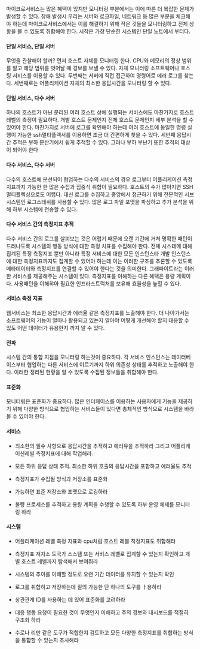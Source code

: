 마이크로서비스는 많은 혜택이 있지만 모니터링 부분에서는 이에 따른 더 복잡한 문제가 발생할 수 있다. 장애 발생시 우리는 서버와 로크파일, 네트워크 등 많은 부분을 체크해야 하는데 마이크로서비스에서는 이를 해결하기 위해 작은 것들을 모니터링하고 전체 상황을 볼 수 있도록 취합해야 한다. 시작은 가장 단순한 시스템인 단일 노트에서 부터다.

#### 단일 서비스, 단일 서버

무엇을 관찰해야 할까? 먼저 호스트 자체를 모니터링 한다. CPU와 메모리의 정상 범위를 알고 해당 범위를 벗어날 때 경보를 보낼 수 있다. 자체 모니터링 소프트웨어나 호스팅 서비스를 이용할 수 있다. 두번째는 서버에 직접 접근하여 명령어로 에러 로그를 찾는다. 세번째로는 어플리케이션 자체의 최소한 응답시간을 모니터링 할 수 있다. 

#### 단일 서비스, 다수 서버

하나의 호스트가 아닌 분리된 여러 호스트 상에 실행되는 서비스에도 마찬가지로 호스트 레벨의 측정이 필요하다. 개별 호스트 문제인지 전체 호스트 문제인지 세부 분석을 할 수 있어야 한다. 마찬가지로 서버에 로그를 확인해야 하는데 여러 호스트에 동일한 명령 실행이 가능한 ssh멀티플렉서를 이용하면 조금 더 간편하게 찾을 수 있다. 세번째 응답시간 추적은 부하 분산기에서 쉽게 추적할 수 있다. 그러나 부하 부난기 또한 추적의 대상이 되어야 한다

#### 다수 서비스, 다수 서버

다수의 호스트에 분선되어 협업하는 다수의 서비스의 경우 로그부터 어플리케이션 측정 지표까지 가능한 한 많은 수집과 집중식 취합이 필요하다. 호스트의 수가 많아지면 SSH멀티플렉싱으로도 어렵다. 대신 로그를 수집하고 중앙에서 접근하기 위해 전문적인 서브시스템인 로그스태쉬를 사용할 수 있다. 많은 로그 파일 포맷을 파싱하고 추가 분석을 위해 하부 시스템에 전송할 수 있다. 

#### 다수 서비스 간의 측정지표 추적

다수 서비스 간의 로그를 살펴보는 것은 어렵기 때문에 오랜 기간에 거쳐 명확한 패턴이 드러나도록 시스템의 행동 방식에 대한 측정 치표를 수집해야 한다. 전체 시스테메 대해 집계된 특정 측정지표 뿐만 아니라 특정 서비스에 대한 모든 인스턴스타 개발 인스턴스에 대한 측정지표까지도 집계할 수 있어야 하는데 이는 이러한 구조를 추론할 수 있도록 메타데이터와 측정지표를 연결할 수 있어야 한다는 것을 의미한다. 그래파이트라는 이러한 서비스를 제공해주는 시스템이 있다. 측정지표를 이해하는 다른 혜택은 용량 게획이다. 사용패턴을 이해햐아 필요한 인프라스트럭처를 보유해 효율성을 높힐 수 있다.

#### 서비스 측정 지표

웹서비스는 최소한 응답시간과 에러율 같은 측정지표를 노출해야 한다. 더 나아가서는 소프트웨어의 기능이 얼마나 활용되고 있는지 알아야 어떻게 개선해야 할지 대응할 수 있도 어떤 데이터가 유용한지 까지 알 수 있다.

#### 전파

시스템 간의 통합 지점을 모니터링 하는것이 중요하다. 각 서비스 인스턴스는 데이터베이스부터 협업하는 다른 서비스에 이르기까지 하위 의존성 상태를 추적하고 노출해야 한다. 이러한 정리된 현황을 알 수 있도록 수집된 정보들을 취합해야 한다. 

#### 표준화

모니터링은 표준화가 중요하다. 많은 인터페이스를 이용하는 사용자에게 기능을 제공하기 위해 다양한 방식으로 협업하는 서비스들이 있다면 총체적인 방식으로 시스템을 바라볼 수 있어야 한다. 



#### 서비스 

- 최소한의 필수 사항으로 응답시간을 추적하고 에러유을 추적하라 그리고 어플리케이션레빌 측정치표에 대해 작업해라.

- 모든 하위 응답 상태 추적. 최소한 하위 호출의 응답시간을 포함하고 에러율도 추적

- 측정지표가 수집될 방식과 저장소를 표준화

- 가능하면 표준 저장소와 포맷으로 로깅하라

- 불량 프로세스를 추적하고 용량 계획을 수행할 수 있도록 하부 운영 체제를 모니터링 하라

#### 시스템

- 어플리케이션 레벨 측정 지표와 cpu처럼 호스트 레블 칙정지표도 취합해라

- 측정지표 저자소 도국가 스스템 또는 서비스 레벨로 집계할 수 있는지 확인하고 개별 호스트 레벨까지 탐색해서 보여줘라

- 시스템의 추이를 이해할 정도로 오랜 기간 데이터를 유지할 수 있는지 확인

- 로그를 취합하고 저장하는데 질의 가능한 단 하나의 도구를 ㅏ용하라

- 상관관계 ID를 사용하는 데 있어 표준화를 고려하라

- 대응 행동 요청이 필요한 것이 무엇인지 이해하고 주의 경보와 대시보드를 적절히 구조화 하라

- 수로나 리만 같은 도구가 적합한지 검토하고 모든 다양한 측정지표를 취합하는 방식을 통합할 수 있는지 조사해라
